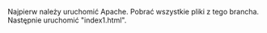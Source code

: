 Najpierw należy uruchomić Apache.
Pobrać wszystkie pliki z tego brancha.
Następnie uruchomić "index1.html".
